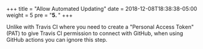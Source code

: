 +++
title = "Allow Automated Updating"
date = 2018-12-08T18:38:38-05:00
weight = 5
pre = "<b>5. </b>"
+++

Unlike with Travis CI where you need to create a "Personal Access Token" (PAT) to give Travis CI permission to connect with GitHub, when using GitHub actions you can ignore this step.
